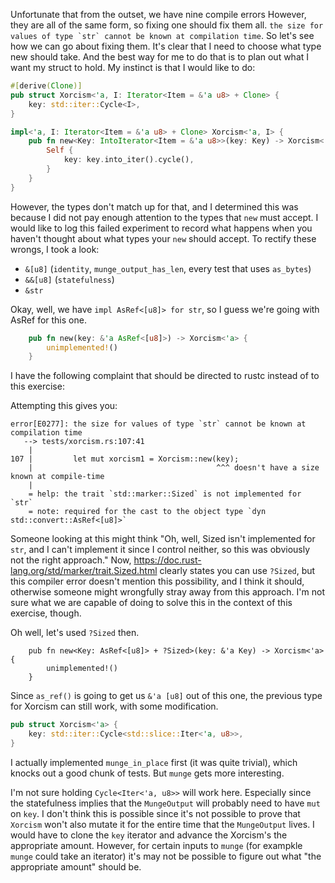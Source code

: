 Unfortunate that from the outset, we have nine compile errors
However, they are all of the same form, so fixing one should fix them all.
```the size for values of type `str` cannot be known at compilation time```.
So let's see how we can go about fixing them.
It's clear that I need to choose what type new should take.
And the best way for me to do that is to plan out what I want my struct to hold.
My instinct is that I would like to do:

```rust
#[derive(Clone)]
pub struct Xorcism<'a, I: Iterator<Item = &'a u8> + Clone> {
    key: std::iter::Cycle<I>,
}

impl<'a, I: Iterator<Item = &'a u8> + Clone> Xorcism<'a, I> {
    pub fn new<Key: IntoIterator<Item = &'a u8>>(key: Key) -> Xorcism<'a, I> where Key: IntoIterator<IntoIter = I> {
        Self {
            key: key.into_iter().cycle(),
        }
    }
}
```

However, the types don't match up for that, and I determined this was because I did not pay enough attention to the types that `new` must accept.
I would like to log this failed experiment to record what happens when you haven't thought about what types your `new` should accept.
To rectify these wrongs, I took a look:

* `&[u8]` (`identity`, `munge_output_has_len`, every test that uses `as_bytes`)
* `&&[u8]` (`statefulness`)
* `&str`

Okay, well, we have `impl AsRef<[u8]> for str`, so I guess we're going with AsRef for this one.

```rust
    pub fn new(key: &'a AsRef<[u8]>) -> Xorcism<'a> {
        unimplemented!()
    }
```

I have the following complaint that should be directed to rustc instead of to this exercise:

Attempting this gives you:

```
error[E0277]: the size for values of type `str` cannot be known at compilation time
   --> tests/xorcism.rs:107:41
    |
107 |         let mut xorcism1 = Xorcism::new(key);
    |                                         ^^^ doesn't have a size known at compile-time
    |
    = help: the trait `std::marker::Sized` is not implemented for `str`
    = note: required for the cast to the object type `dyn std::convert::AsRef<[u8]>`
```

Someone looking at this might think "Oh, well, Sized isn't implemented for `str`, and I can't implement it since I control neither, so this was obviously not the right approach."
Now, https://doc.rust-lang.org/std/marker/trait.Sized.html clearly states you can use `?Sized`, but this compiler error doesn't mention this possibility, and I think it should, otherwise someone might wrongfully stray away from this approach.
I'm not sure what we are capable of doing to solve this in the context of this exercise, though.

Oh well, let's used `?Sized` then.

```
    pub fn new<Key: AsRef<[u8]> + ?Sized>(key: &'a Key) -> Xorcism<'a> {
        unimplemented!()
    }
```

Since `as_ref()` is going to get us `&'a [u8]` out of this one, the previous type for Xorcism can still work, with some modification.

```rust
pub struct Xorcism<'a> {
    key: std::iter::Cycle<std::slice::Iter<'a, u8>>,
}
```

I actually implemented `munge_in_place` first (it was quite trivial), which knocks out a good chunk of tests.
But `munge` gets more interesting.

I'm not sure holding `Cycle<Iter<'a, u8>>` will work here.
Especially since the statefulness implies that the `MungeOutput` will probably need to have `mut` on `key`.
I don't think this is possible since it's not possible to prove that `Xorcism` won't also mutate it for the entire time that the `MungeOutput` lives.
I would have to clone the `key` iterator and advance the Xorcism's the appropriate amount.
However, for certain inputs to `munge` (for exampkle `munge` could take an iterator) it's may not be possible to figure out what "the appropriate amount" should be.
